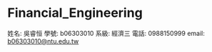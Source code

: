 # Financial_Engineering

姓名: 吳睿恒 
學號: b06303010 
系級: 經濟三
電話: 0988150999
email: b06303010@ntu.edu.tw
